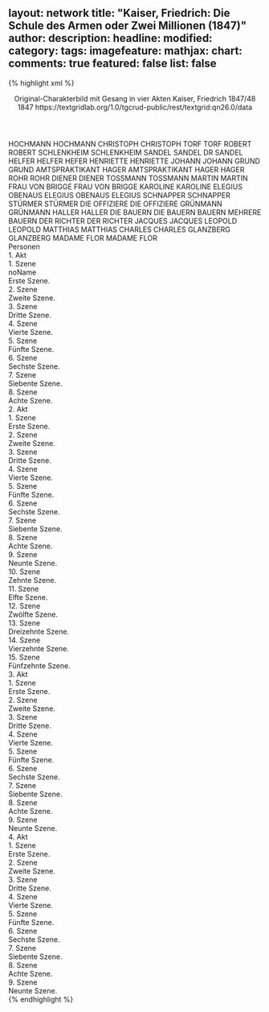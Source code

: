 layout: network
title: "Kaiser, Friedrich: Die Schule des Armen oder Zwei Millionen (1847)"
author:
description:
headline:
modified:
category:
tags:
imagefeature:
mathjax:
chart:
comments: true
featured: false
list: false
---
{% highlight xml %}
<?xml-model href="https://raw.githubusercontent.com/DLiNa/project/master/rules/lina.rnc"?><?xml-model href="https://raw.githubusercontent.com/DLiNa/project/master/rules/lina.sch"?>
<play xmlns="http://lina.digital">
  <header>
    <title>Die Schule des Armen oder Zwei Millionen</title>
    <subtitle>Original-Charakterbild mit Gesang in vier Akten</subtitle>
    <genretitle/>
    <author>Kaiser, Friedrich</author>
    <date type="print" when="1848">1847/48</date>
    <date type="premiere" when="1847">1847</date>
    <date type="written"/>
    <source>https://textgridlab.org/1.0/tgcrud-public/rest/textgrid:qn26.0/data</source>
  </header>
  <personae>
    <character>
      <name>HOCHMANN</name>
      <alias xml:id="hochmann">
        <name>HOCHMANN</name>
      </alias>
    </character>
    <character>
      <name>CHRISTOPH</name>
      <alias xml:id="christoph">
        <name>CHRISTOPH</name>
      </alias>
    </character>
    <character>
      <name>TORF</name>
      <alias xml:id="torf">
        <name>TORF</name>
      </alias>
    </character>
    <character>
      <name>ROBERT</name>
      <alias xml:id="robert">
        <name>ROBERT</name>
      </alias>
    </character>
    <character>
      <name>SCHLENKHEIM</name>
      <alias xml:id="schlenkheim">
        <name>SCHLENKHEIM</name>
      </alias>
    </character>
    <character>
      <name>SANDEL</name>
      <alias xml:id="sandel">
        <name>SANDEL</name>
      </alias>
      <alias xml:id="dr">
        <name>DR SANDEL</name>
      </alias>
    </character>
    <character>
      <name>HELFER</name>
      <alias xml:id="helfer">
        <name>HELFER</name>
      </alias>
      <alias xml:id="hefer">
        <name>HEFER</name>
      </alias>
    </character>
    <character>
      <name>HENRIETTE</name>
      <alias xml:id="henriette">
        <name>HENRIETTE</name>
      </alias>
    </character>
    <character>
      <name>JOHANN</name>
      <alias xml:id="johann">
        <name>JOHANN</name>
      </alias>
    </character>
    <character>
      <name>GRUND</name>
      <alias xml:id="grund">
        <name>GRUND</name>
      </alias>
    </character>
    <character>
      <name>AMTSPRAKTIKANT HAGER</name>
      <alias xml:id="amtspraktikant_hager">
        <name>AMTSPRAKTIKANT HAGER</name>
      </alias>
      <alias xml:id="hager">
        <name>HAGER</name>
      </alias>
    </character>
    <character>
      <name>ROHR</name>
      <alias xml:id="rohr">
        <name>ROHR</name>
      </alias>
    </character>
    <character>
      <name>DIENER</name>
      <alias xml:id="diener">
        <name>DIENER</name>
      </alias>
    </character>
    <character>
      <name>TOSSMANN</name>
      <alias xml:id="tossmann">
        <name>TOSSMANN</name>
      </alias>
    </character>
    <character>
      <name>MARTIN</name>
      <alias xml:id="martin">
        <name>MARTIN</name>
      </alias>
    </character>
    <character>
      <name>FRAU VON BRIGGE</name>
      <alias xml:id="frau_von_brigge">
        <name>FRAU VON BRIGGE</name>
      </alias>
    </character>
    <character>
      <name>KAROLINE</name>
      <alias xml:id="karoline">
        <name>KAROLINE</name>
      </alias>
    </character>
    <character>
      <name>ELEGIUS OBENAUS</name>
      <alias xml:id="elegius_obenaus">
        <name>ELEGIUS OBENAUS</name>
      </alias>
      <alias xml:id="elegius">
        <name>ELEGIUS</name>
      </alias>
    </character>
    <character>
      <name>SCHNAPPER</name>
      <alias xml:id="schnapper">
        <name>SCHNAPPER</name>
      </alias>
    </character>
    <character>
      <name>STÜRMER</name>
      <alias xml:id="stürmer">
        <name>STÜRMER</name>
      </alias>
    </character>
    <character>
      <name>DIE OFFIZIERE</name>
      <alias xml:id="die_offiziere">
        <name>DIE OFFIZIERE</name>
      </alias>
    </character>
    <character>
      <name>GRÜNMANN</name>
      <alias xml:id="grünmann">
        <name>GRÜNMANN</name>
      </alias>
    </character>
    <character>
      <name>HALLER</name>
      <alias xml:id="haller">
        <name>HALLER</name>
      </alias>
    </character>
    <character>
      <name>DIE BAUERN</name>
      <alias xml:id="die_bauern">
        <name>DIE BAUERN</name>
      </alias>
      <alias xml:id="bauern">
        <name>BAUERN</name>
      </alias>
      <alias xml:id="mehrere_bauern">
        <name>MEHRERE BAUERN</name>
      </alias>
    </character>
    <character>
      <name>DER RICHTER</name>
      <alias xml:id="der_richter">
        <name>DER RICHTER</name>
      </alias>
    </character>
    <character>
      <name>JACQUES</name>
      <alias xml:id="jacques">
        <name>JACQUES</name>
      </alias>
    </character>
    <character>
      <name>LEOPOLD</name>
      <alias xml:id="leopold">
        <name>LEOPOLD</name>
      </alias>
    </character>
    <character>
      <name>MATTHIAS</name>
      <alias xml:id="matthias">
        <name>MATTHIAS</name>
      </alias>
    </character>
    <character>
      <name>CHARLES</name>
      <alias xml:id="charles">
        <name>CHARLES</name>
      </alias>
    </character>
    <character>
      <name>GLANZBERG</name>
      <alias xml:id="glanzberg">
        <name>GLANZBERG</name>
      </alias>
    </character>
    <character>
      <name>MADAME FLOR</name>
      <alias xml:id="madame_flor">
        <name>MADAME FLOR</name>
      </alias>
    </character>
  </personae>
  <text>
    <div>
      <head>Personen</head>
    </div>
    <div>
      <head>1. Akt</head>
      <div>
        <head>1. Szene</head>
        <div>
          <head>noName</head>
          <div>
            <head>Erste Szene.</head>
          </div>
        </div>
      </div>
      <div>
        <head>2. Szene</head>
        <div>
          <head>Zweite Szene.</head>
          <sp who="#hochmann">
            <amount n="5" unit="speech_acts"/>
            <amount n="45" unit="words"/>
            <amount n="3" unit="lines"/>
            <amount n="259" unit="chars"/>
          </sp>
          <sp who="#christoph">
            <amount n="7" unit="speech_acts"/>
            <amount n="96" unit="words"/>
            <amount n="4" unit="lines"/>
            <amount n="516" unit="chars"/>
          </sp>
          <sp who="#torf">
            <amount n="3" unit="speech_acts"/>
            <amount n="53" unit="words"/>
            <amount n="2" unit="lines"/>
            <amount n="290" unit="chars"/>
          </sp>
        </div>
      </div>
      <div>
        <head>3. Szene</head>
        <div>
          <head>Dritte Szene.</head>
          <sp who="#robert">
            <amount n="11" unit="speech_acts"/>
            <amount n="495" unit="words"/>
            <amount n="2" unit="lines"/>
            <amount n="2713" unit="chars"/>
          </sp>
          <sp who="#torf">
            <amount n="5" unit="speech_acts"/>
            <amount n="66" unit="words"/>
            <amount n="5" unit="lines"/>
            <amount n="378" unit="chars"/>
          </sp>
          <sp who="#christoph">
            <amount n="2" unit="speech_acts"/>
            <amount n="30" unit="words"/>
            <amount n="1" unit="lines"/>
            <amount n="167" unit="chars"/>
          </sp>
          <sp who="#hochmann">
            <amount n="6" unit="speech_acts"/>
            <amount n="88" unit="words"/>
            <amount n="4" unit="lines"/>
            <amount n="477" unit="chars"/>
          </sp>
        </div>
      </div>
      <div>
        <head>4. Szene</head>
        <div>
          <head>Vierte Szene.</head>
          <sp who="#christoph">
            <amount n="2" unit="speech_acts"/>
            <amount n="29" unit="words"/>
            <amount n="1" unit="lines"/>
            <amount n="150" unit="chars"/>
          </sp>
          <sp who="#robert">
            <amount n="9" unit="speech_acts"/>
            <amount n="82" unit="words"/>
            <amount n="8" unit="lines"/>
            <amount n="435" unit="chars"/>
          </sp>
          <sp who="#schlenkheim">
            <amount n="10" unit="speech_acts"/>
            <amount n="586" unit="words"/>
            <amount n="3406" unit="chars"/>
          </sp>
        </div>
      </div>
      <div>
        <head>5. Szene</head>
        <div>
          <head>Fünfte Szene.</head>
          <sp who="#sandel">
            <amount n="13" unit="speech_acts"/>
            <amount n="274" unit="words"/>
            <amount n="7" unit="lines"/>
            <amount n="1568" unit="chars"/>
          </sp>
          <sp who="#schlenkheim">
            <amount n="13" unit="speech_acts"/>
            <amount n="153" unit="words"/>
            <amount n="11" unit="lines"/>
            <amount n="842" unit="chars"/>
          </sp>
          <sp who="#robert">
            <amount n="3" unit="speech_acts"/>
            <amount n="88" unit="words"/>
            <amount n="1" unit="lines"/>
            <amount n="478" unit="chars"/>
          </sp>
          <sp who="#christoph">
            <amount n="4" unit="speech_acts"/>
            <amount n="126" unit="words"/>
            <amount n="1" unit="lines"/>
            <amount n="703" unit="chars"/>
          </sp>
          <sp who="#torf">
            <amount n="3" unit="speech_acts"/>
            <amount n="86" unit="words"/>
            <amount n="2" unit="lines"/>
            <amount n="475" unit="chars"/>
          </sp>
        </div>
      </div>
      <div>
        <head>6. Szene</head>
        <div>
          <head>Sechste Szene.</head>
          <sp who="#helfer">
            <amount n="11" unit="speech_acts"/>
            <amount n="207" unit="words"/>
            <amount n="7" unit="lines"/>
            <amount n="1029" unit="chars"/>
          </sp>
          <sp who="#robert">
            <amount n="11" unit="speech_acts"/>
            <amount n="139" unit="words"/>
            <amount n="8" unit="lines"/>
            <amount n="714" unit="chars"/>
          </sp>
          <sp who="#hochmann">
            <amount n="2" unit="speech_acts"/>
            <amount n="14" unit="words"/>
            <amount n="2" unit="lines"/>
            <amount n="77" unit="chars"/>
          </sp>
          <sp who="#christoph">
            <amount n="9" unit="speech_acts"/>
            <amount n="212" unit="words"/>
            <amount n="3" unit="lines"/>
            <amount n="1197" unit="chars"/>
          </sp>
          <sp who="#torf">
            <amount n="4" unit="speech_acts"/>
            <amount n="59" unit="words"/>
            <amount n="1" unit="lines"/>
            <amount n="391" unit="chars"/>
          </sp>
        </div>
      </div>
      <div>
        <head>7. Szene</head>
        <div>
          <head>Siebente Szene.</head>
          <sp who="#schlenkheim">
            <amount n="19" unit="speech_acts"/>
            <amount n="667" unit="words"/>
            <amount n="7" unit="lines"/>
            <amount n="3593" unit="chars"/>
          </sp>
          <sp who="#robert">
            <amount n="8" unit="speech_acts"/>
            <amount n="98" unit="words"/>
            <amount n="7" unit="lines"/>
            <amount n="508" unit="chars"/>
          </sp>
          <sp who="#helfer">
            <amount n="2" unit="speech_acts"/>
            <amount n="35" unit="words"/>
            <amount n="1" unit="lines"/>
            <amount n="210" unit="chars"/>
          </sp>
          <sp who="#christoph #hochmann #torf #robert #sandel #helfer">
            <amount n="1" unit="speech_acts"/>
          </sp>
          <sp who="#christoph">
            <amount n="9" unit="speech_acts"/>
            <amount n="68" unit="words"/>
            <amount n="8" unit="lines"/>
            <amount n="376" unit="chars"/>
          </sp>
          <sp who="#christoph #hochmann #torf #sandel #helfer">
            <amount n="2" unit="speech_acts"/>
          </sp>
        </div>
      </div>
      <div>
        <head>8. Szene</head>
        <div>
          <head>Achte Szene.</head>
          <sp who="#christoph">
            <amount n="10" unit="speech_acts"/>
            <amount n="141" unit="words"/>
            <amount n="7" unit="lines"/>
            <amount n="786" unit="chars"/>
          </sp>
          <sp who="#robert">
            <amount n="17" unit="speech_acts"/>
            <amount n="443" unit="words"/>
            <amount n="12" unit="lines"/>
            <amount n="2382" unit="chars"/>
          </sp>
          <sp who="#henriette">
            <amount n="1" unit="speech_acts"/>
            <amount n="5" unit="words"/>
            <amount n="1" unit="lines"/>
            <amount n="24" unit="chars"/>
          </sp>
          <sp who="#schlenkheim">
            <amount n="5" unit="speech_acts"/>
            <amount n="95" unit="words"/>
            <amount n="2" unit="lines"/>
            <amount n="509" unit="chars"/>
          </sp>
          <sp who="#dr">
            <amount n="1" unit="speech_acts"/>
            <amount n="37" unit="words"/>
            <amount n="226" unit="chars"/>
          </sp>
          <sp who="#sandel">
            <amount n="11" unit="speech_acts"/>
            <amount n="174" unit="words"/>
            <amount n="6" unit="lines"/>
            <amount n="1016" unit="chars"/>
          </sp>
          <sp who="#helfer">
            <amount n="4" unit="speech_acts"/>
            <amount n="143" unit="words"/>
            <amount n="2" unit="lines"/>
            <amount n="759" unit="chars"/>
          </sp>
          <sp who="#helfer #robert">
            <amount n="2" unit="speech_acts"/>
            <amount n="4" unit="words"/>
            <amount n="2" unit="lines"/>
            <amount n="32" unit="chars"/>
          </sp>
          <sp who="#robert #helfer">
            <amount n="1" unit="speech_acts"/>
            <amount n="3" unit="words"/>
            <amount n="1" unit="lines"/>
            <amount n="20" unit="chars"/>
          </sp>
          <sp who="#christoph #hochmann #torf #robert #sandel #helfer #schlenkheim #johann #henriette">
            <amount n="3" unit="speech_acts"/>
            <amount n="8" unit="words"/>
            <amount n="2" unit="lines"/>
            <amount n="42" unit="chars"/>
          </sp>
          <sp who="#hochmann">
            <amount n="2" unit="speech_acts"/>
            <amount n="15" unit="words"/>
            <amount n="2" unit="lines"/>
            <amount n="92" unit="chars"/>
          </sp>
          <sp who="#torf">
            <amount n="1" unit="speech_acts"/>
            <amount n="4" unit="words"/>
            <amount n="1" unit="lines"/>
            <amount n="23" unit="chars"/>
          </sp>
          <sp who="#johann">
            <amount n="1" unit="speech_acts"/>
          </sp>
        </div>
      </div>
    </div>
    <div>
      <head>2. Akt</head>
      <div>
        <head>1. Szene</head>
        <div>
          <head>Erste Szene.</head>
          <sp who="#christoph">
            <amount n="6" unit="speech_acts"/>
            <amount n="243" unit="words"/>
            <amount n="1324" unit="chars"/>
          </sp>
          <sp who="#helfer">
            <amount n="4" unit="speech_acts"/>
            <amount n="75" unit="words"/>
            <amount n="3" unit="lines"/>
            <amount n="361" unit="chars"/>
          </sp>
        </div>
      </div>
      <div>
        <head>2. Szene</head>
        <div>
          <head>Zweite Szene.</head>
          <sp who="#robert">
            <amount n="8" unit="speech_acts"/>
            <amount n="212" unit="words"/>
            <amount n="4" unit="lines"/>
            <amount n="1189" unit="chars"/>
          </sp>
          <sp who="#hochmann">
            <amount n="2" unit="speech_acts"/>
            <amount n="37" unit="words"/>
            <amount n="1" unit="lines"/>
            <amount n="233" unit="chars"/>
          </sp>
          <sp who="#helfer">
            <amount n="2" unit="speech_acts"/>
            <amount n="16" unit="words"/>
            <amount n="2" unit="lines"/>
            <amount n="93" unit="chars"/>
          </sp>
          <sp who="#christoph">
            <amount n="4" unit="speech_acts"/>
            <amount n="15" unit="words"/>
            <amount n="3" unit="lines"/>
            <amount n="97" unit="chars"/>
          </sp>
        </div>
      </div>
      <div>
        <head>3. Szene</head>
        <div>
          <head>Dritte Szene.</head>
          <sp who="#grund">
            <amount n="3" unit="speech_acts"/>
            <amount n="17" unit="words"/>
            <amount n="3" unit="lines"/>
            <amount n="100" unit="chars"/>
          </sp>
          <sp who="#robert">
            <amount n="11" unit="speech_acts"/>
            <amount n="378" unit="words"/>
            <amount n="5" unit="lines"/>
            <amount n="2134" unit="chars"/>
          </sp>
          <sp who="#amtspraktikant_hager">
            <amount n="1" unit="speech_acts"/>
            <amount n="9" unit="words"/>
            <amount n="1" unit="lines"/>
            <amount n="44" unit="chars"/>
          </sp>
          <sp who="#hager">
            <amount n="3" unit="speech_acts"/>
            <amount n="69" unit="words"/>
            <amount n="1" unit="lines"/>
            <amount n="435" unit="chars"/>
          </sp>
          <sp who="#christoph">
            <amount n="3" unit="speech_acts"/>
            <amount n="56" unit="words"/>
            <amount n="2" unit="lines"/>
            <amount n="275" unit="chars"/>
          </sp>
          <sp who="#rohr">
            <amount n="2" unit="speech_acts"/>
            <amount n="8" unit="words"/>
            <amount n="2" unit="lines"/>
            <amount n="51" unit="chars"/>
          </sp>
          <sp who="#grund #robert #amtspraktikant_hager #christoph #rohr #hochmann #helfer">
            <amount n="1" unit="speech_acts"/>
            <amount n="27" unit="words"/>
            <amount n="163" unit="chars"/>
          </sp>
        </div>
      </div>
      <div>
        <head>4. Szene</head>
        <div>
          <head>Vierte Szene.</head>
          <sp who="#diener">
            <amount n="1" unit="speech_acts"/>
            <amount n="3" unit="words"/>
            <amount n="1" unit="lines"/>
            <amount n="17" unit="chars"/>
          </sp>
          <sp who="#robert">
            <amount n="1" unit="speech_acts"/>
            <amount n="56" unit="words"/>
            <amount n="299" unit="chars"/>
          </sp>
          <sp who="#christoph">
            <amount n="1" unit="speech_acts"/>
            <amount n="50" unit="words"/>
            <amount n="318" unit="chars"/>
          </sp>
        </div>
      </div>
      <div>
        <head>5. Szene</head>
        <div>
          <head>Fünfte Szene.</head>
          <sp who="#tossmann">
            <amount n="22" unit="speech_acts"/>
            <amount n="1211" unit="words"/>
            <amount n="5" unit="lines"/>
            <amount n="6550" unit="chars"/>
          </sp>
          <sp who="#robert">
            <amount n="22" unit="speech_acts"/>
            <amount n="307" unit="words"/>
            <amount n="15" unit="lines"/>
            <amount n="1709" unit="chars"/>
          </sp>
        </div>
      </div>
      <div>
        <head>6. Szene</head>
        <div>
          <head>Sechste Szene.</head>
          <sp who="#christoph">
            <amount n="3" unit="speech_acts"/>
            <amount n="52" unit="words"/>
            <amount n="2" unit="lines"/>
            <amount n="288" unit="chars"/>
          </sp>
          <sp who="#robert">
            <amount n="2" unit="speech_acts"/>
            <amount n="37" unit="words"/>
            <amount n="1" unit="lines"/>
            <amount n="212" unit="chars"/>
          </sp>
        </div>
      </div>
      <div>
        <head>7. Szene</head>
        <div>
          <head>Siebente Szene.</head>
          <sp who="#martin">
            <amount n="21" unit="speech_acts"/>
            <amount n="635" unit="words"/>
            <amount n="10" unit="lines"/>
            <amount n="3115" unit="chars"/>
          </sp>
          <sp who="#christoph">
            <amount n="6" unit="speech_acts"/>
            <amount n="58" unit="words"/>
            <amount n="5" unit="lines"/>
            <amount n="302" unit="chars"/>
          </sp>
          <sp who="#robert">
            <amount n="16" unit="speech_acts"/>
            <amount n="169" unit="words"/>
            <amount n="13" unit="lines"/>
            <amount n="894" unit="chars"/>
          </sp>
        </div>
      </div>
      <div>
        <head>8. Szene</head>
        <div>
          <head>Achte Szene.</head>
          <sp who="#christoph">
            <amount n="5" unit="speech_acts"/>
            <amount n="91" unit="words"/>
            <amount n="4" unit="lines"/>
            <amount n="457" unit="chars"/>
          </sp>
          <sp who="#frau_von_brigge">
            <amount n="7" unit="speech_acts"/>
            <amount n="277" unit="words"/>
            <amount n="3" unit="lines"/>
            <amount n="1586" unit="chars"/>
          </sp>
          <sp who="#robert">
            <amount n="6" unit="speech_acts"/>
            <amount n="64" unit="words"/>
            <amount n="4" unit="lines"/>
            <amount n="343" unit="chars"/>
          </sp>
          <sp who="#frau_von_brigge #karoline">
            <amount n="1" unit="speech_acts"/>
            <amount n="10" unit="words"/>
            <amount n="1" unit="lines"/>
            <amount n="56" unit="chars"/>
          </sp>
          <sp who="#karoline">
            <amount n="2" unit="speech_acts"/>
          </sp>
        </div>
      </div>
      <div>
        <head>9. Szene</head>
        <div>
          <head>Neunte Szene.</head>
          <sp who="#christoph">
            <amount n="11" unit="speech_acts"/>
            <amount n="172" unit="words"/>
            <amount n="9" unit="lines"/>
            <amount n="1001" unit="chars"/>
          </sp>
          <sp who="#robert">
            <amount n="14" unit="speech_acts"/>
            <amount n="353" unit="words"/>
            <amount n="11" unit="lines"/>
            <amount n="2012" unit="chars"/>
          </sp>
          <sp who="#elegius_obenaus">
            <amount n="1" unit="speech_acts"/>
            <amount n="1" unit="words"/>
            <amount n="1" unit="lines"/>
            <amount n="7" unit="chars"/>
          </sp>
          <sp who="#elegius">
            <amount n="15" unit="speech_acts"/>
            <amount n="556" unit="words"/>
            <amount n="6" unit="lines"/>
            <amount n="3234" unit="chars"/>
          </sp>
        </div>
      </div>
      <div>
        <head>10. Szene</head>
        <div>
          <head>Zehnte Szene.</head>
          <sp who="#helfer">
            <amount n="2" unit="speech_acts"/>
            <amount n="36" unit="words"/>
            <amount n="1" unit="lines"/>
            <amount n="197" unit="chars"/>
          </sp>
          <sp who="#robert">
            <amount n="3" unit="speech_acts"/>
            <amount n="30" unit="words"/>
            <amount n="3" unit="lines"/>
            <amount n="165" unit="chars"/>
          </sp>
          <sp who="#christoph">
            <amount n="1" unit="speech_acts"/>
            <amount n="8" unit="words"/>
            <amount n="1" unit="lines"/>
            <amount n="43" unit="chars"/>
          </sp>
        </div>
      </div>
      <div>
        <head>11. Szene</head>
        <div>
          <head>Elfte Szene.</head>
          <sp who="#christoph">
            <amount n="1" unit="speech_acts"/>
            <amount n="769" unit="words"/>
            <amount n="72" unit="lines"/>
            <amount n="3871" unit="chars"/>
          </sp>
        </div>
      </div>
      <div>
        <head>12. Szene</head>
        <div>
          <head>Zwölfte Szene.</head>
          <sp who="#schlenkheim">
            <amount n="3" unit="speech_acts"/>
            <amount n="28" unit="words"/>
            <amount n="3" unit="lines"/>
            <amount n="143" unit="chars"/>
          </sp>
          <sp who="#sandel">
            <amount n="2" unit="speech_acts"/>
            <amount n="47" unit="words"/>
            <amount n="280" unit="chars"/>
          </sp>
        </div>
      </div>
      <div>
        <head>13. Szene</head>
        <div>
          <head>Dreizehnte Szene.</head>
          <sp who="#robert">
            <amount n="5" unit="speech_acts"/>
            <amount n="29" unit="words"/>
            <amount n="4" unit="lines"/>
            <amount n="150" unit="chars"/>
          </sp>
          <sp who="#sandel">
            <amount n="7" unit="speech_acts"/>
            <amount n="184" unit="words"/>
            <amount n="3" unit="lines"/>
            <amount n="1137" unit="chars"/>
          </sp>
          <sp who="#schlenkheim">
            <amount n="9" unit="speech_acts"/>
            <amount n="155" unit="words"/>
            <amount n="6" unit="lines"/>
            <amount n="855" unit="chars"/>
          </sp>
        </div>
      </div>
      <div>
        <head>14. Szene</head>
        <div>
          <head>Vierzehnte Szene.</head>
          <sp who="#henriette">
            <amount n="11" unit="speech_acts"/>
            <amount n="191" unit="words"/>
            <amount n="6" unit="lines"/>
            <amount n="1051" unit="chars"/>
          </sp>
          <sp who="#robert">
            <amount n="11" unit="speech_acts"/>
            <amount n="437" unit="words"/>
            <amount n="4" unit="lines"/>
            <amount n="2386" unit="chars"/>
          </sp>
        </div>
      </div>
      <div>
        <head>15. Szene</head>
        <div>
          <head>Fünfzehnte Szene.</head>
          <sp who="#tossmann">
            <amount n="3" unit="speech_acts"/>
            <amount n="42" unit="words"/>
            <amount n="2" unit="lines"/>
            <amount n="227" unit="chars"/>
          </sp>
          <sp who="#robert">
            <amount n="2" unit="speech_acts"/>
            <amount n="46" unit="words"/>
            <amount n="1" unit="lines"/>
            <amount n="258" unit="chars"/>
          </sp>
        </div>
      </div>
    </div>
    <div>
      <head>3. Akt</head>
      <div>
        <head>1. Szene</head>
        <div>
          <head>Erste Szene.</head>
          <sp who="#robert">
            <amount n="6" unit="speech_acts"/>
            <amount n="71" unit="words"/>
            <amount n="4" unit="lines"/>
            <amount n="366" unit="chars"/>
          </sp>
          <sp who="#helfer">
            <amount n="4" unit="speech_acts"/>
            <amount n="24" unit="words"/>
            <amount n="4" unit="lines"/>
            <amount n="127" unit="chars"/>
          </sp>
          <sp who="#hefer">
            <amount n="1" unit="speech_acts"/>
            <amount n="9" unit="words"/>
            <amount n="1" unit="lines"/>
            <amount n="47" unit="chars"/>
          </sp>
        </div>
      </div>
      <div>
        <head>2. Szene</head>
        <div>
          <head>Zweite Szene.</head>
          <sp who="#christoph">
            <amount n="20" unit="speech_acts"/>
            <amount n="766" unit="words"/>
            <amount n="4" unit="lines"/>
            <amount n="4188" unit="chars"/>
          </sp>
          <sp who="#robert">
            <amount n="19" unit="speech_acts"/>
            <amount n="193" unit="words"/>
            <amount n="14" unit="lines"/>
            <amount n="962" unit="chars"/>
          </sp>
          <sp who="#helfer">
            <amount n="3" unit="speech_acts"/>
            <amount n="30" unit="words"/>
            <amount n="3" unit="lines"/>
            <amount n="167" unit="chars"/>
          </sp>
        </div>
      </div>
      <div>
        <head>3. Szene</head>
        <div>
          <head>Dritte Szene.</head>
          <sp who="#frau_von_brigge">
            <amount n="5" unit="speech_acts"/>
            <amount n="129" unit="words"/>
            <amount n="1" unit="lines"/>
            <amount n="682" unit="chars"/>
          </sp>
          <sp who="#karoline">
            <amount n="4" unit="speech_acts"/>
            <amount n="85" unit="words"/>
            <amount n="1" unit="lines"/>
            <amount n="485" unit="chars"/>
          </sp>
        </div>
      </div>
      <div>
        <head>4. Szene</head>
        <div>
          <head>Vierte Szene.</head>
          <sp who="#schnapper">
            <amount n="8" unit="speech_acts"/>
            <amount n="219" unit="words"/>
            <amount n="3" unit="lines"/>
            <amount n="1189" unit="chars"/>
          </sp>
          <sp who="#frau_von_brigge">
            <amount n="10" unit="speech_acts"/>
            <amount n="160" unit="words"/>
            <amount n="7" unit="lines"/>
            <amount n="848" unit="chars"/>
          </sp>
          <sp who="#karoline">
            <amount n="2" unit="speech_acts"/>
            <amount n="42" unit="words"/>
            <amount n="1" unit="lines"/>
            <amount n="203" unit="chars"/>
          </sp>
          <sp who="#robert #christoph">
            <amount n="1" unit="speech_acts"/>
          </sp>
          <sp who="#christoph">
            <amount n="5" unit="speech_acts"/>
            <amount n="118" unit="words"/>
            <amount n="4" unit="lines"/>
            <amount n="670" unit="chars"/>
          </sp>
          <sp who="#robert">
            <amount n="1" unit="speech_acts"/>
          </sp>
        </div>
      </div>
      <div>
        <head>5. Szene</head>
        <div>
          <head>Fünfte Szene.</head>
          <sp who="#karoline">
            <amount n="1" unit="speech_acts"/>
            <amount n="4" unit="words"/>
            <amount n="1" unit="lines"/>
            <amount n="28" unit="chars"/>
          </sp>
          <sp who="#stürmer">
            <amount n="4" unit="speech_acts"/>
            <amount n="82" unit="words"/>
            <amount n="3" unit="lines"/>
            <amount n="436" unit="chars"/>
          </sp>
          <sp who="#die_offiziere">
            <amount n="1" unit="speech_acts"/>
            <amount n="2" unit="words"/>
            <amount n="1" unit="lines"/>
            <amount n="9" unit="chars"/>
          </sp>
          <sp who="#frau_von_brigge">
            <amount n="2" unit="speech_acts"/>
            <amount n="32" unit="words"/>
            <amount n="2" unit="lines"/>
            <amount n="163" unit="chars"/>
          </sp>
          <sp who="#grünmann">
            <amount n="2" unit="speech_acts"/>
            <amount n="47" unit="words"/>
            <amount n="238" unit="chars"/>
          </sp>
          <sp who="#schnapper">
            <amount n="2" unit="speech_acts"/>
            <amount n="2" unit="words"/>
            <amount n="1" unit="lines"/>
            <amount n="19" unit="chars"/>
          </sp>
          <sp who="#christoph">
            <amount n="3" unit="speech_acts"/>
            <amount n="89" unit="words"/>
            <amount n="2" unit="lines"/>
            <amount n="556" unit="chars"/>
          </sp>
          <sp who="#robert">
            <amount n="2" unit="speech_acts"/>
            <amount n="38" unit="words"/>
            <amount n="1" unit="lines"/>
            <amount n="220" unit="chars"/>
          </sp>
        </div>
      </div>
      <div>
        <head>6. Szene</head>
        <div>
          <head>Sechste Szene.</head>
          <sp who="#grund">
            <amount n="2" unit="speech_acts"/>
            <amount n="14" unit="words"/>
            <amount n="2" unit="lines"/>
            <amount n="82" unit="chars"/>
          </sp>
          <sp who="#haller">
            <amount n="1" unit="speech_acts"/>
            <amount n="14" unit="words"/>
            <amount n="1" unit="lines"/>
            <amount n="61" unit="chars"/>
          </sp>
        </div>
      </div>
      <div>
        <head>7. Szene</head>
        <div>
          <head>Siebente Szene.</head>
          <sp who="#haller">
            <amount n="2" unit="speech_acts"/>
            <amount n="19" unit="words"/>
            <amount n="2" unit="lines"/>
            <amount n="102" unit="chars"/>
          </sp>
          <sp who="#grund">
            <amount n="5" unit="speech_acts"/>
            <amount n="122" unit="words"/>
            <amount n="3" unit="lines"/>
            <amount n="742" unit="chars"/>
          </sp>
          <sp who="#hager">
            <amount n="3" unit="speech_acts"/>
            <amount n="54" unit="words"/>
            <amount n="2" unit="lines"/>
            <amount n="332" unit="chars"/>
          </sp>
        </div>
      </div>
      <div>
        <head>8. Szene</head>
        <div>
          <head>Achte Szene.</head>
          <sp who="#grund">
            <amount n="12" unit="speech_acts"/>
            <amount n="259" unit="words"/>
            <amount n="7" unit="lines"/>
            <amount n="1459" unit="chars"/>
          </sp>
          <sp who="#martin">
            <amount n="3" unit="speech_acts"/>
            <amount n="89" unit="words"/>
            <amount n="480" unit="chars"/>
          </sp>
          <sp who="#christoph">
            <amount n="4" unit="speech_acts"/>
            <amount n="75" unit="words"/>
            <amount n="3" unit="lines"/>
            <amount n="460" unit="chars"/>
          </sp>
          <sp who="#die_bauern">
            <amount n="7" unit="speech_acts"/>
            <amount n="64" unit="words"/>
            <amount n="5" unit="lines"/>
            <amount n="351" unit="chars"/>
          </sp>
          <sp who="#bauern">
            <amount n="1" unit="speech_acts"/>
            <amount n="1" unit="words"/>
            <amount n="1" unit="lines"/>
            <amount n="4" unit="chars"/>
          </sp>
          <sp who="#der_richter">
            <amount n="4" unit="speech_acts"/>
            <amount n="98" unit="words"/>
            <amount n="2" unit="lines"/>
            <amount n="546" unit="chars"/>
          </sp>
        </div>
      </div>
      <div>
        <head>9. Szene</head>
        <div>
          <head>Neunte Szene.</head>
          <sp who="#mehrere_bauern">
            <amount n="1" unit="speech_acts"/>
            <amount n="9" unit="words"/>
            <amount n="1" unit="lines"/>
            <amount n="39" unit="chars"/>
          </sp>
          <sp who="#grund">
            <amount n="1" unit="speech_acts"/>
            <amount n="17" unit="words"/>
            <amount n="1" unit="lines"/>
            <amount n="83" unit="chars"/>
          </sp>
          <sp who="#martin">
            <amount n="2" unit="speech_acts"/>
            <amount n="24" unit="words"/>
            <amount n="2" unit="lines"/>
            <amount n="131" unit="chars"/>
          </sp>
          <sp who="#elegius">
            <amount n="11" unit="speech_acts"/>
            <amount n="242" unit="words"/>
            <amount n="6" unit="lines"/>
            <amount n="1253" unit="chars"/>
          </sp>
          <sp who="#die_bauern">
            <amount n="4" unit="speech_acts"/>
            <amount n="25" unit="words"/>
            <amount n="4" unit="lines"/>
            <amount n="110" unit="chars"/>
          </sp>
          <sp who="#der_richter">
            <amount n="1" unit="speech_acts"/>
            <amount n="30" unit="words"/>
            <amount n="146" unit="chars"/>
          </sp>
          <sp who="#grund #martin #elegius #die_bauern #der_richter #torf #hochmann #robert">
            <amount n="3" unit="speech_acts"/>
            <amount n="7" unit="words"/>
            <amount n="2" unit="lines"/>
            <amount n="39" unit="chars"/>
          </sp>
          <sp who="#torf #hochmann">
            <amount n="1" unit="speech_acts"/>
            <amount n="7" unit="words"/>
            <amount n="1" unit="lines"/>
            <amount n="34" unit="chars"/>
          </sp>
          <sp who="#hochmann">
            <amount n="4" unit="speech_acts"/>
            <amount n="58" unit="words"/>
            <amount n="3" unit="lines"/>
            <amount n="350" unit="chars"/>
          </sp>
          <sp who="#torf">
            <amount n="5" unit="speech_acts"/>
            <amount n="105" unit="words"/>
            <amount n="2" unit="lines"/>
            <amount n="569" unit="chars"/>
          </sp>
          <sp who="#robert">
            <amount n="4" unit="speech_acts"/>
            <amount n="177" unit="words"/>
            <amount n="1" unit="lines"/>
            <amount n="986" unit="chars"/>
          </sp>
        </div>
      </div>
    </div>
    <div>
      <head>4. Akt</head>
      <div>
        <head>1. Szene</head>
        <div>
          <head>Erste Szene.</head>
          <sp who="#christoph">
            <amount n="5" unit="speech_acts"/>
            <amount n="130" unit="words"/>
            <amount n="1" unit="lines"/>
            <amount n="709" unit="chars"/>
          </sp>
          <sp who="#jacques">
            <amount n="1" unit="speech_acts"/>
          </sp>
          <sp who="#leopold">
            <amount n="1" unit="speech_acts"/>
          </sp>
          <sp who="#matthias">
            <amount n="1" unit="speech_acts"/>
          </sp>
          <sp who="#charles">
            <amount n="1" unit="speech_acts"/>
          </sp>
        </div>
      </div>
      <div>
        <head>2. Szene</head>
        <div>
          <head>Zweite Szene.</head>
          <sp who="#helfer">
            <amount n="8" unit="speech_acts"/>
            <amount n="96" unit="words"/>
            <amount n="7" unit="lines"/>
            <amount n="497" unit="chars"/>
          </sp>
          <sp who="#christoph">
            <amount n="12" unit="speech_acts"/>
            <amount n="263" unit="words"/>
            <amount n="6" unit="lines"/>
            <amount n="1429" unit="chars"/>
          </sp>
          <sp who="#matthias">
            <amount n="5" unit="speech_acts"/>
            <amount n="30" unit="words"/>
            <amount n="4" unit="lines"/>
            <amount n="146" unit="chars"/>
          </sp>
        </div>
      </div>
      <div>
        <head>3. Szene</head>
        <div>
          <head>Dritte Szene.</head>
          <sp who="#robert">
            <amount n="13" unit="speech_acts"/>
            <amount n="329" unit="words"/>
            <amount n="4" unit="lines"/>
            <amount n="1714" unit="chars"/>
          </sp>
          <sp who="#christoph">
            <amount n="13" unit="speech_acts"/>
            <amount n="246" unit="words"/>
            <amount n="7" unit="lines"/>
            <amount n="1339" unit="chars"/>
          </sp>
        </div>
      </div>
      <div>
        <head>4. Szene</head>
        <div>
          <head>Vierte Szene.</head>
          <sp who="#helfer">
            <amount n="7" unit="speech_acts"/>
            <amount n="279" unit="words"/>
            <amount n="2" unit="lines"/>
            <amount n="1525" unit="chars"/>
          </sp>
          <sp who="#robert">
            <amount n="7" unit="speech_acts"/>
            <amount n="365" unit="words"/>
            <amount n="4" unit="lines"/>
            <amount n="2053" unit="chars"/>
          </sp>
        </div>
      </div>
      <div>
        <head>5. Szene</head>
        <div>
          <head>Fünfte Szene.</head>
          <sp who="#robert">
            <amount n="14" unit="speech_acts"/>
            <amount n="225" unit="words"/>
            <amount n="10" unit="lines"/>
            <amount n="1305" unit="chars"/>
          </sp>
          <sp who="#tossmann">
            <amount n="11" unit="speech_acts"/>
            <amount n="130" unit="words"/>
            <amount n="8" unit="lines"/>
            <amount n="820" unit="chars"/>
          </sp>
          <sp who="#christoph">
            <amount n="2" unit="speech_acts"/>
            <amount n="24" unit="words"/>
            <amount n="2" unit="lines"/>
            <amount n="123" unit="chars"/>
          </sp>
        </div>
      </div>
      <div>
        <head>6. Szene</head>
        <div>
          <head>Sechste Szene.</head>
          <sp who="#robert">
            <amount n="11" unit="speech_acts"/>
            <amount n="239" unit="words"/>
            <amount n="8" unit="lines"/>
            <amount n="1316" unit="chars"/>
          </sp>
          <sp who="#glanzberg">
            <amount n="3" unit="speech_acts"/>
            <amount n="72" unit="words"/>
            <amount n="1" unit="lines"/>
            <amount n="394" unit="chars"/>
          </sp>
          <sp who="#tossmann">
            <amount n="5" unit="speech_acts"/>
            <amount n="100" unit="words"/>
            <amount n="2" unit="lines"/>
            <amount n="535" unit="chars"/>
          </sp>
          <sp who="#christoph">
            <amount n="3" unit="speech_acts"/>
            <amount n="27" unit="words"/>
            <amount n="3" unit="lines"/>
            <amount n="137" unit="chars"/>
          </sp>
          <sp who="#madame_flor">
            <amount n="6" unit="speech_acts"/>
            <amount n="116" unit="words"/>
            <amount n="4" unit="lines"/>
            <amount n="599" unit="chars"/>
          </sp>
          <sp who="#robert #helfer">
            <amount n="1" unit="speech_acts"/>
            <amount n="1" unit="words"/>
            <amount n="1" unit="lines"/>
            <amount n="10" unit="chars"/>
          </sp>
          <sp who="#helfer">
            <amount n="3" unit="speech_acts"/>
            <amount n="56" unit="words"/>
            <amount n="2" unit="lines"/>
            <amount n="311" unit="chars"/>
          </sp>
        </div>
      </div>
      <div>
        <head>7. Szene</head>
        <div>
          <head>Siebente Szene.</head>
          <sp who="#helfer">
            <amount n="5" unit="speech_acts"/>
            <amount n="186" unit="words"/>
            <amount n="2" unit="lines"/>
            <amount n="937" unit="chars"/>
          </sp>
          <sp who="#christoph">
            <amount n="5" unit="speech_acts"/>
            <amount n="687" unit="words"/>
            <amount n="74" unit="lines"/>
            <amount n="3885" unit="chars"/>
          </sp>
        </div>
      </div>
      <div>
        <head>8. Szene</head>
        <div>
          <head>Achte Szene.</head>
          <sp who="#robert">
            <amount n="12" unit="speech_acts"/>
            <amount n="402" unit="words"/>
            <amount n="7" unit="lines"/>
            <amount n="2214" unit="chars"/>
          </sp>
          <sp who="#tossmann">
            <amount n="10" unit="speech_acts"/>
            <amount n="236" unit="words"/>
            <amount n="2" unit="lines"/>
            <amount n="1353" unit="chars"/>
          </sp>
          <sp who="#helfer">
            <amount n="8" unit="speech_acts"/>
            <amount n="271" unit="words"/>
            <amount n="4" unit="lines"/>
            <amount n="1441" unit="chars"/>
          </sp>
          <sp who="#robert #tossmann">
            <amount n="1" unit="speech_acts"/>
            <amount n="2" unit="words"/>
            <amount n="1" unit="lines"/>
            <amount n="11" unit="chars"/>
          </sp>
        </div>
      </div>
      <div>
        <head>9. Szene</head>
        <div>
          <head>Neunte Szene.</head>
          <sp who="#henriette">
            <amount n="3" unit="speech_acts"/>
            <amount n="115" unit="words"/>
            <amount n="617" unit="chars"/>
          </sp>
          <sp who="#robert">
            <amount n="3" unit="speech_acts"/>
            <amount n="96" unit="words"/>
            <amount n="1" unit="lines"/>
            <amount n="554" unit="chars"/>
          </sp>
        </div>
      </div>
    </div>
  </text>
</play>
{% endhighlight %}